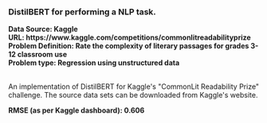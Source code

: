 <h3> DistilBERT for performing a NLP task. </h3>
<b> Data Source: Kaggle </b> </br>
<b> URL: https://www.kaggle.com/competitions/commonlitreadabilityprize</b> </br>
<b> Problem Definition: Rate the complexity of literary passages for grades 3-12 classroom use </b> </br>
<b> Problem type: Regression using unstructured data </b> </br> </br>

An implementation of DistilBERT for Kaggle's "CommonLit Readability Prize" challenge. The source data sets can be downloaded from Kaggle's website.

**RMSE (as per Kaggle dashboard): 0.606**
